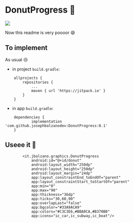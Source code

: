 # DonutProgress 🚀
 
 [![](https://jitpack.io/v/josephbalzanodev/DonutProgress.svg)](https://jitpack.io/#josephbalzanodev/DonutProgress)

Now this readme is very poooor 😄

## To implement
As usual 😒 
- in project `build.gradle`:
``` 
	allprojects {
		repositories {
			...
			maven { url 'https://jitpack.io' }
		}
	}
```
- in app `build.gradle`:
``` 
	dependencies {
	        implementation 'com.github.josephbalzanodev:DonutProgress:0.1'
	}
```

## Useee it 🎉
```
        <it.jbalzano.graphics.DonutProgress
            android:id="@+id/donut"
            android:layout_width="250dp"
            android:layout_height="250dp"
            android:layout_margin="24dp"
            app:layout_constraintEnd_toEndOf="parent"
            app:layout_constraintStart_toStartOf="parent"
            app:min="0"
            app:max="90"
            app:thickness="36dp"
            app:ticks="30,60,90" 
            app:overlapLast="false"
            app:bgcolor="#33A9ACA9"
            app:colors="#C3C3E6,#BBA0CA,#B370B0"
            app:icons="ic_car,ic_subway,ic_boat"/>
```
